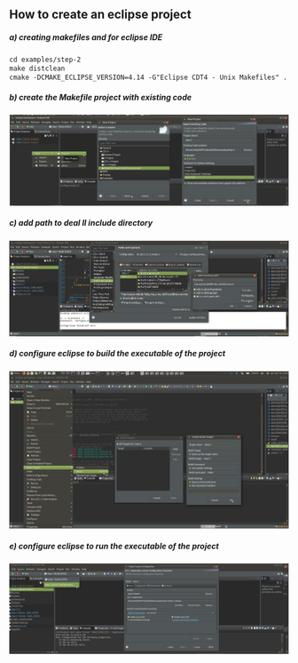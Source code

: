 ## How to create an eclipse project
##### a) creating makefiles and for eclipse IDE

```
cd examples/step-2
make distclean
cmake -DCMAKE_ECLIPSE_VERSION=4.14 -G"Eclipse CDT4 - Unix Makefiles" .
```

##### b) create the Makefile project with existing code

![create_project](create_project.png)

##### c) add path to deal II include directory 

![add_path](add_path.png)

##### d) configure eclipse to build the executable of the project

![configure_build](configure_build.png)

##### e) configure eclipse to run the executable of the project

![configure_run](configure_run.png)

##### 